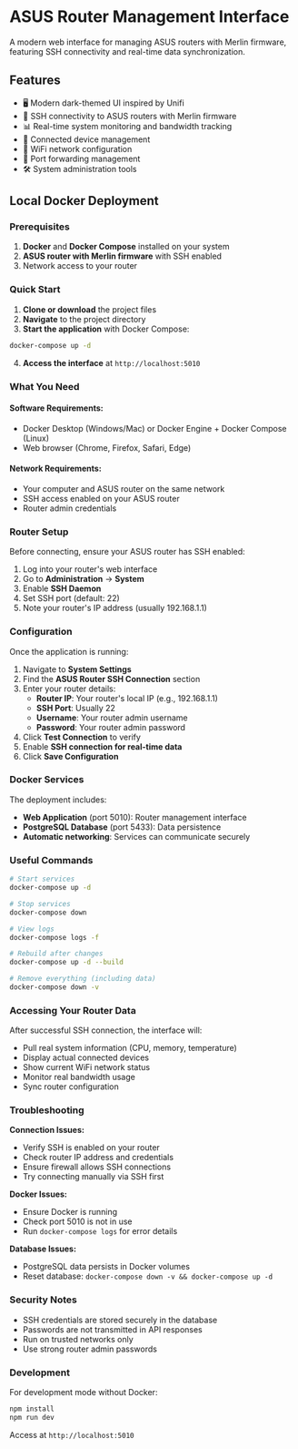 # ASUS Router Management Interface

A modern web interface for managing ASUS routers with Merlin firmware, featuring SSH connectivity and real-time data synchronization.

## Features

- 🖥️ Modern dark-themed UI inspired by Unifi
- 🔌 SSH connectivity to ASUS routers with Merlin firmware
- 📊 Real-time system monitoring and bandwidth tracking
- 📱 Connected device management
- 📡 WiFi network configuration
- 🔄 Port forwarding management
- 🛠️ System administration tools

## Local Docker Deployment

### Prerequisites

1. **Docker** and **Docker Compose** installed on your system
2. **ASUS router with Merlin firmware** with SSH enabled
3. Network access to your router

### Quick Start

1. **Clone or download** the project files
2. **Navigate** to the project directory
3. **Start the application** with Docker Compose:

```bash
docker-compose up -d
```

4. **Access the interface** at `http://localhost:5010`

### What You Need

#### Software Requirements:
- Docker Desktop (Windows/Mac) or Docker Engine + Docker Compose (Linux)
- Web browser (Chrome, Firefox, Safari, Edge)

#### Network Requirements:
- Your computer and ASUS router on the same network
- SSH access enabled on your ASUS router
- Router admin credentials

### Router Setup

Before connecting, ensure your ASUS router has SSH enabled:

1. Log into your router's web interface
2. Go to **Administration** → **System**
3. Enable **SSH Daemon** 
4. Set SSH port (default: 22)
5. Note your router's IP address (usually 192.168.1.1)

### Configuration

Once the application is running:

1. Navigate to **System Settings**
2. Find the **ASUS Router SSH Connection** section
3. Enter your router details:
   - **Router IP**: Your router's local IP (e.g., 192.168.1.1)
   - **SSH Port**: Usually 22
   - **Username**: Your router admin username
   - **Password**: Your router admin password
4. Click **Test Connection** to verify
5. Enable **SSH connection for real-time data**
6. Click **Save Configuration**

### Docker Services

The deployment includes:

- **Web Application** (port 5010): Router management interface
- **PostgreSQL Database** (port 5433): Data persistence
- **Automatic networking**: Services can communicate securely

### Useful Commands

```bash
# Start services
docker-compose up -d

# Stop services
docker-compose down

# View logs
docker-compose logs -f

# Rebuild after changes
docker-compose up -d --build

# Remove everything (including data)
docker-compose down -v
```

### Accessing Your Router Data

After successful SSH connection, the interface will:
- Pull real system information (CPU, memory, temperature)
- Display actual connected devices
- Show current WiFi network status
- Monitor real bandwidth usage
- Sync router configuration

### Troubleshooting

**Connection Issues:**
- Verify SSH is enabled on your router
- Check router IP address and credentials
- Ensure firewall allows SSH connections
- Try connecting manually via SSH first

**Docker Issues:**
- Ensure Docker is running
- Check port 5010 is not in use
- Run `docker-compose logs` for error details

**Database Issues:**
- PostgreSQL data persists in Docker volumes
- Reset database: `docker-compose down -v && docker-compose up -d`

### Security Notes

- SSH credentials are stored securely in the database
- Passwords are not transmitted in API responses
- Run on trusted networks only
- Use strong router admin passwords

### Development

For development mode without Docker:
```bash
npm install
npm run dev
```

Access at `http://localhost:5010`
